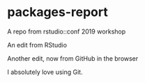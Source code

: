 # packages-report
A repo from rstudio::conf 2019 workshop

An edit from RStudio

Another edit, now from GitHub in the browser

I absolutely love using Git.